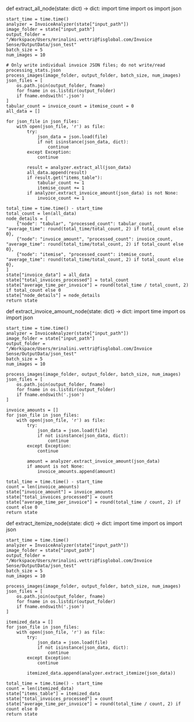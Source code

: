 def extract_all_node(state: dict) -> dict:
    import time
    import os
    import json

    start_time = time.time()
    analyzer = InvoiceAnalyzer(state["input_path"])
    image_folder = state["input_path"]
    output_folder = "/Workspace/Users/mrinalini.vettri@fisglobal.com/Invoice Sense/OutputData/json_test"
    batch_size = 5
    num_images = 10

    # Only write individual invoice JSON files; do not write/read processing_stats.json
    process_images(image_folder, output_folder, batch_size, num_images)
    json_files = [
        os.path.join(output_folder, fname)
        for fname in os.listdir(output_folder)
        if fname.endswith('.json')
    ]
    tabular_count = invoice_count = itemise_count = 0
    all_data = []

    for json_file in json_files:
        with open(json_file, 'r') as file:
            try:
                json_data = json.load(file)
                if not isinstance(json_data, dict):
                    continue
            except Exception:
                continue

            result = analyzer.extract_all(json_data)
            all_data.append(result)
            if result.get("items_table"):
                tabular_count += 1
                itemise_count += 1
            if analyzer.extract_invoice_amount(json_data) is not None:
                invoice_count += 1

    total_time = time.time() - start_time
    total_count = len(all_data)
    node_details = [
        {"node": "tabular", "processed_count": tabular_count, "average_time": round(total_time/total_count, 2) if total_count else 0},
        {"node": "invoice_amount", "processed_count": invoice_count, "average_time": round(total_time/total_count, 2) if total_count else 0},
        {"node": "itemise", "processed_count": itemise_count, "average_time": round(total_time/total_count, 2) if total_count else 0},
    ]
    state["invoice_data"] = all_data
    state["total_invoices_processed"] = total_count
    state["average_time_per_invoice"] = round(total_time / total_count, 2) if total_count else 0
    state["node_details"] = node_details
    return state



def extract_invoice_amount_node(state: dict) -> dict:
    import time
    import os
    import json

    start_time = time.time()
    analyzer = InvoiceAnalyzer(state["input_path"])
    image_folder = state["input_path"]
    output_folder = "/Workspace/Users/mrinalini.vettri@fisglobal.com/Invoice Sense/OutputData/json_test"
    batch_size = 5
    num_images = 10

    process_images(image_folder, output_folder, batch_size, num_images)
    json_files = [
        os.path.join(output_folder, fname)
        for fname in os.listdir(output_folder)
        if fname.endswith('.json')
    ]

    invoice_amounts = []
    for json_file in json_files:
        with open(json_file, 'r') as file:
            try:
                json_data = json.load(file)
                if not isinstance(json_data, dict):
                    continue
            except Exception:
                continue

            amount = analyzer.extract_invoice_amount(json_data)
            if amount is not None:
                invoice_amounts.append(amount)

    total_time = time.time() - start_time
    count = len(invoice_amounts)
    state["invoice_amount"] = invoice_amounts
    state["total_invoices_processed"] = count
    state["average_time_per_invoice"] = round(total_time / count, 2) if count else 0
    return state


def extract_itemize_node(state: dict) -> dict:
    import time
    import os
    import json

    start_time = time.time()
    analyzer = InvoiceAnalyzer(state["input_path"])
    image_folder = state["input_path"]
    output_folder = "/Workspace/Users/mrinalini.vettri@fisglobal.com/Invoice Sense/OutputData/json_test"
    batch_size = 5
    num_images = 10

    process_images(image_folder, output_folder, batch_size, num_images)
    json_files = [
        os.path.join(output_folder, fname)
        for fname in os.listdir(output_folder)
        if fname.endswith('.json')
    ]

    itemized_data = []
    for json_file in json_files:
        with open(json_file, 'r') as file:
            try:
                json_data = json.load(file)
                if not isinstance(json_data, dict):
                    continue
            except Exception:
                continue

            itemized_data.append(analyzer.extract_itemize(json_data))

    total_time = time.time() - start_time
    count = len(itemized_data)
    state["items_table"] = itemized_data
    state["total_invoices_processed"] = count
    state["average_time_per_invoice"] = round(total_time / count, 2) if count else 0
    return state
